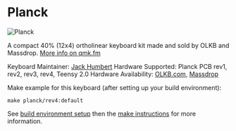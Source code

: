 Planck
===

![Planck](http://i.imgur.com/q2M3uEU.jpg)

A compact 40% (12x4) ortholinear keyboard kit made and sold by OLKB and Massdrop. [More info on qmk.fm](http://qmk.fm/planck/)

Keyboard Maintainer: [Jack Humbert](https://github.com/jackhumbert)
Hardware Supported: Planck PCB rev1, rev2, rev3, rev4, Teensy 2.0
Hardware Availability: [OLKB.com](https://olkb.com), [Massdrop](https://www.massdrop.com/buy/planck-mechanical-keyboard?mode=guest_open)

Make example for this keyboard (after setting up your build environment):

    make planck/rev4:default

See [build environment setup](https://docs.qmk.fm/build_environment_setup.html) then the [make instructions](https://docs.qmk.fm/make_instructions.html) for more information.